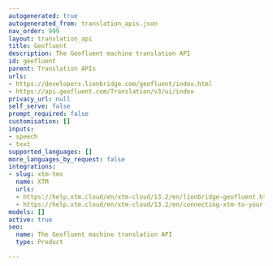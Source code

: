 ```yaml
---
autogenerated: true
autogenerated_from: translation_apis.json
nav_order: 999
layout: translation_api
title: Geofluent
description: The Geofluent machine translation API
id: geofluent
parent: Translation APIs
urls:
- https://developers.lionbridge.com/geofluent/index.html
- https://api.geofluent.com/Translation/v3/ui/index
privacy_url: null
self_serve: false
prompt_required: false
customisation: []
inputs:
- speech
- text
supported_languages: []
more_languages_by_request: false
integrations:
- slug: xtm-tms
  name: XTM
  urls:
  - https://help.xtm.cloud/en/xtm-cloud/13.2/en/lionbridge-geofluent.html
  - https://help.xtm.cloud/en/xtm-cloud/13.2/en/connecting-xtm-to-your-lionbridge-geofluent-mt-engine.html
models: []
active: true
seo:
  name: The Geofluent machine translation API
  type: Product

---
```


